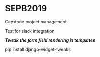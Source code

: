 # SEPB2019
Capstone project management

Test for slack integration

***Tweak the form field rendering in templates***

pip install django-widget-tweaks
